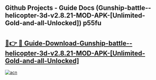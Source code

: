 ## Github Projects - Guide Docs (Gunship-battle--helicopter-3d-v2.8.21-MOD-APK-[Unlimited-Gold-and-all-Unlocked]) p55fu

# <h2><a href="https://apkcomod.com?title=Gunship-battle--helicopter-3d-v2.8.21-MOD-APK-[Unlimited-Gold-and-all-Unlocked]">🔗👉 🔴 Guide-Download-Gunship-battle--helicopter-3d-v2.8.21-MOD-APK-[Unlimited-Gold-and-all-Unlocked] </a></h2>

[![acn](https://github.com/user-attachments/assets/0f9c940e-d8b0-45ae-aac7-cd30a18b3e1c)](https://apkcomod.com?title=Gunship-battle--helicopter-3d-v2.8.21-MOD-APK-[Unlimited-Gold-and-all-Unlocked])
